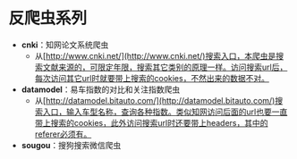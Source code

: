 # 反爬虫系列
- **cnki**：知网论文系统爬虫
    - 从[http://www.cnki.net/](http://www.cnki.net/)搜索入口，本爬虫是搜索文献来源的，可限定年限，搜索其它类别的原理一样。访问搜索url后，每次访问其它url时就要带上搜索的cookies，不然出来的数据不对。
- **datamodel**：易车指数的对比和关注指数爬虫
    - 从[http://datamodel.bitauto.com/](http://datamodel.bitauto.com/)搜索入口，输入车型名称，查询各种指数。类似知网访问后面的url也要一直带上搜索的cookies，此外访问搜索url时还要带上headers，其中的referer必须有。
- **sougou**：搜狗搜索微信爬虫